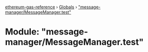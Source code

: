 [ethereum-gas-reference](../README.md) › [Globals](../globals.md) › ["message-manager/MessageManager.test"](_message_manager_messagemanager_test_.md)

# Module: "message-manager/MessageManager.test"


